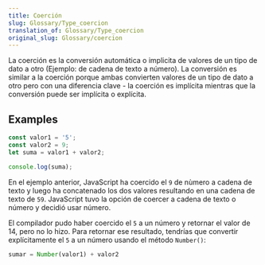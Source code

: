 ```yaml
---
title: Coerción
slug: Glossary/Type_coercion
translation_of: Glossary/Type_coercion
original_slug: Glossary/coercion
---
```

La coerción es la conversión automática o implicita de valores de un tipo de dato a otro (Ejemplo: de cadena de texto a número). La conversión es similar a la coerción porque ambas convierten valores de un tipo de dato a otro pero con una diferencia clave - la coerción es implícita mientras que la conversión puede ser implícita o explícita.

## Examples

```js
const valor1 = '5';
const valor2 = 9;
let suma = valor1 + valor2;

console.log(suma);
```

En el ejemplo anterior, JavaScript ha coercido el `9` de nùmero a cadena de texto y luego ha concatenado los dos valores resultando en una cadena de texto de `59`. JavaScript tuvo la opción de coercer a cadena de texto o número y decidió usar número.

El compilador pudo haber coercido el `5` a un número y retornar el valor de 14, pero no lo hizo. Para retornar ese resultado, tendrías que convertir explícitamente el `5` a un número usando el método `Number()`:

```js
sumar = Number(valor1) + valor2
```
